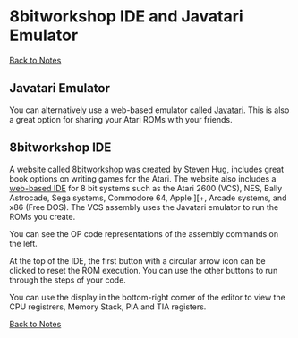 # 8bitworkshop IDE and Javatari Emulator

[Back to Notes](./notes.md)

## Javatari Emulator

You can alternatively use a web-based emulator called [Javatari]. This is also a
great option for sharing your Atari ROMs with your friends.

## 8bitworkshop IDE

A website called [8bitworkshop] was created by Steven Hug, includes great book
options on writing games for the Atari. The website also includes a
[web-based IDE] for 8 bit systems such as the Atari 2600 (VCS), NES, Bally
Astrocade, Sega systems, Commodore 64, Apple ][+, Arcade systems, and
x86 (Free DOS). The VCS assembly uses the Javatari emulator to run the ROMs
you create.

You can see the OP code representations of the assembly commands on the left.

At the top of the IDE, the first button with a circular arrow icon can be
clicked to reset the ROM execution. You can use the other buttons to run through
the steps of your code.

You can use the display in the bottom-right corner of the editor to view the
CPU registrers, Memory Stack, PIA and TIA registers.

[Javatari]: https://javatari.org/
[8bitworkshop]: http://8bitworkshop.com/
[web-based IDE]: https://8bitworkshop.com/v3.6.0/

[Back to Notes](./notes.md)
